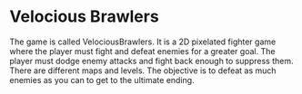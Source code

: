 # Velocious Brawlers
The game is called VelociousBrawlers. It is a 2D pixelated fighter game where the player must fight and defeat enemies for a greater goal. The player must dodge enemy attacks and fight back enough to suppress them. There are different maps and levels. The objective is to defeat as much enemies as you can to get to the ultimate ending.

